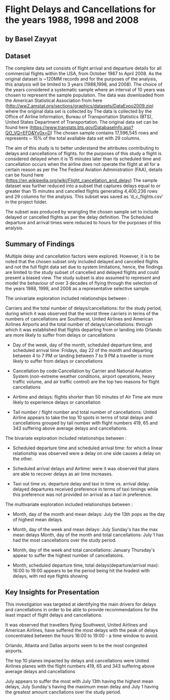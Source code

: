 # Flight Delays and Cancellations for the years 1988, 1998 and 2008
## by Basel Zayyat


## Dataset

The complete data set consists of flight arrival and departure details for all commercial flights
within the USA, from October 1987 to April 2008.
As the original dataset is ~120MM records and for the purposes of the analysis, this analysis will
be limited to 3 years (1988,1998, and 2008).
The choice of the years considered a systematic sample where an interval of 10 years was
chosen to represent the sample population.
The data was downloaded from the American Statistical Association from here
(http://ww2.amstat.org/sections/graphics/datasets/DataExpo2009.zip)
where the original data set is collected by The data is collected by the Office of Airline
Information, Bureau of Transportation Statistics (BTS), United States Department of
Transportation. The original data set can be found here
(https://www.transtats.bts.gov/DatabaseInfo.asp?QO_VQ=EFD&Yv0x=D)
The chosen sample contains 17,596,545 rows and represents ~ 15% of the total available data
set with 29 columns.

The aim of this study is to better understand the attributes contributing to delays and
cancellations of flights. 
for the purposes of this study a flight is considered delayed when it is 15
minutes later than its scheduled time and cancellation occurs when the airline does not operate
the flight at all for a certain reason as per the The Federal Aviation Administration (FAA), details
can be found here (https://en.wikipedia.org/wiki/Flight_cancellation_and_delay)
The sample dataset was further reduced into a subset that captures delays equal to or greater
than 15 minutes and cancelled flights generating 4,400,236 rows and 29 columns for the
analysis. This subset was saved as 'd_c_flights.csv' in the project folder.

The subset was produced by wrangling the chosen sample set to include delayed or cancelled flights as per the delay definition.
The Scheduled departure and arrival times were reduced to hours for the purposes of this analysis. 

## Summary of Findings

Multiple delay and cancellation factors were explored. However, it is to be noted that the chosen
subset only included delayed and cancelled flights and not the full flight data set due to system
limitations, hence, the findings are limited to the study subset of cancelled and delayed flights
and could present a biased view. The study subset is also assumed to represent and model the
behaviour of over 3 decades of flying through the selection of the years 1988, 1998, and 2008 as
a representative selective sample.

The univariate exploration included relationships between :

Carriers and the total number of delays/cancellations: for the study period, during which it
was observed that the worst three carriers in terms of the numbers of cancellations are
Southwest, United Airlines and American Airlines
Airports and the total number of delays/cancellations: through which it was established that
flights departing from or landing into Orlando are more likely to suffer from delays or
cancellations

- Day of the week, day of the month, scheduled departure time, and scheduled arrival time
:Fridays, day 22 of the month and departing between 4 to 7 PM or landing between 7 to 9
PM a traveller is more likely to suffer from delays or cancellations

- Cancellation by code:Cancellation by Carrier and National Aviation System (non-extreme
weather conditions, airport operations, heavy traffic volume, and air traffic control) are the
top two reasons for flight cancellations

- Airtime and delays: flights shorter than 50 minutes of Air Time are more likely to experience
delays or cancellation

- Tail number / flight number and total number of cancellations: United Airline appears to take
the top 10 spots in terms of total delays and cancellations grouped by tail number with flight
numbers 419, 65 and 343 suffering above average delays and cancellations.

The bivariate exploration included relationships between :

- Scheduled departure time and scheduled arrival time: for which a linear relationship was
observed were a delay on one side causes a delay on the other.

- Scheduled arrival delays and Airtime: were it was observed that plans are able to recover
delays as air time increases.

- Taxi out time vs. departure delay and taxi in time vs. arrival delay: delayed departures
received preference in terms of taxi timings while this preference was not provided on arrival
as a taxi in preference.

The multivariate exploration included relationships between :

- Month, day of the month and mean delays: July the 13th pops as the day of highest mean
delays.

- Month, day of the week and mean delays: July Sunday's has the max mean delays
Month, day of the month and total cancellations: July 1 has had the most cancellations over
the study period.

- Month, day of the week and total cancellations: January Thursday's appear to suffer the
highest number of cancellatoins.

- Month, scheduled departure time, total delays(departure/arrival max): 16:00 to 19:00
appears to be the period being hit the hradest with delays, with red eye flights showing


## Key Insights for Presentation

This investigation was targeted at identifying the main drivers for delays and cancellations in order to be able to provide recommendations for the least impact of flight delays and cancellations. 

It was observed that travellers flying Southwest, United Airlines and American Airlines, have suffered the most delays with the peak of delays concentrated between the hours 16:00 to 19:00 - a time window to avoid.

Orlando, Atlanta and Dallas airports seem to be the most congested airports.


The top 10 planes impacted by delays and cancellations were United Airlines planes with the flight numbers 419, 65 and 343 suffering above average delays and cancellations

July appears to suffer the most with July 13th having the highest mean delays, July Sunday's having the maximum mean delay and July 1 having the greatest amount cancllations over the study period.